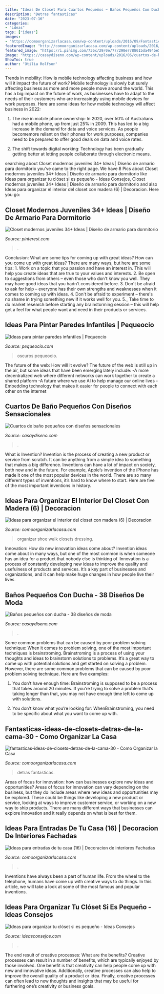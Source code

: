 ```yaml
---
title: "Ideas De Closet Para Cuartos Pequeños ~ Baños Pequeños Con Ducha"
description: "Detras fantasticas"
date: "2023-07-16"
categories:
- "ideas"
tags: ["ideas"]
images:
- "https://comoorganizarlacasa.com/wp-content/uploads/2016/09/Fantasticas-ideas-de-closets-detras-de-la-cama-30.jpg"
featuredImage: "http://comoorganizarlacasa.com/wp-content/uploads/2016/04/Ideas-para-entradas-de-tu-casa-16.jpg"
featured_image: "https://i.pinimg.com/736x/29/0e/77/290e7788015da494be5ab62a4d8f7cb0.jpg"
image: "https://casaydiseno.com/wp-content/uploads/2016/06/cuartos-de-bano-pequenos-disenos-espejo-grande.jpg"
ShowToc: true
author: "Otilia Rolfson"
---
```



Trends in mobility: How is mobile technology affecting business and how will it impact the future of work?
Mobile technology is slowly but surely affecting business as more and more people move around the world. This has a big impact on the future of work, as businesses have to adapt to the needs of their customers who are increasingly using mobile devices for work purposes. Here are some ideas for how mobile technology will affect business in 2022:
1) The rise in mobile phone ownership: In 2020, over 50% of Australians had a mobile phone, up from just 25% in 2009. This has led to a big increase in the demand for data and voice services. As people becomemore reliant on their phones for work purposes, companies need to be prepared to offer good deals on data and voice rates.

2) The shift towards digital working: Technology has been gradually getting better at letting people collaborate through electronic means.

	

		
searching about Closet modernos juveniles 34+ Ideas | Diseño de armario para dormitorio you've came to the right page. We have 8 Pics about Closet modernos juveniles 34+ Ideas | Diseño de armario para dormitorio like Ideas para organizar tu clóset si es pequeño - Ideas Consejos, Closet modernos juveniles 34+ Ideas | Diseño de armario para dormitorio and also Ideas para organizar el interior del closet con madera (6) | Decoracion. Here you go:
		
    
## Closet Modernos Juveniles 34+ Ideas | Diseño De Armario Para Dormitorio

<img loading=lazy src="https://i.pinimg.com/736x/29/0e/77/290e7788015da494be5ab62a4d8f7cb0.jpg" onerror="this.onerror=null;this.src='https://tse4.mm.bing.net/th?id=OIP.ItPPRuxXnzdH2TCMxSgu9gAAAA&amp;pid=15.1';" alt="Closet modernos juveniles 34+ Ideas | Diseño de armario para dormitorio">

_Source: pinterest.com_

>. 

	

Conclusion: What are some tips for coming up with great ideas?
How can you come up with great ideas? There are many ways, but here are some tips: 1. Work on a topic that you passion and have an interest in. This will help you create ideas that are true to your values and interests. 2. Be open to suggestions from others – even those who don't know you well. They may have good ideas that you hadn't considered before. 3. Don't be afraid to ask for help – everyone has their own strengths and weaknesses when it comes to coming up with ideas. 4. Don't be afraid to experiment – there's no shame in trying something new if it works well for you. 5._ Take time to do market research before starting any brainstorming session – this will help get a feel for what people want and need in their products or services. 
    
## Ideas Para Pintar Paredes Infantiles | Pequeocio

<img loading=lazy src="https://www.pequeocio.com/wp-content/uploads/2015/11/pintar-paredes-2.jpg" onerror="this.onerror=null;this.src='https://tse1.mm.bing.net/th?id=OIP.fvJNQkEwUjc4au3AN1JLRAHaJ3&amp;pid=15.1';" alt="Ideas para pintar paredes infantiles | Pequeocio">

_Source: pequeocio.com_

>oscuros pequeocio. 

	

The future of the web: How will it evolve?
The future of the web is still up in the air, but some ideas that have been emerging lately include: 
-A more decentralized web where different networks can work together to create a shared platform 
-A future where we use AI to help manage our online lives 
-Embedding technology that makes it easier for people to connect with each other on the internet

    
## Cuartos De Baño Pequeños Con Diseños Sensacionales

<img loading=lazy src="https://casaydiseno.com/wp-content/uploads/2016/06/cuartos-de-bano-pequenos-disenos-espejo-grande.jpg" onerror="this.onerror=null;this.src='https://tse4.mm.bing.net/th?id=OIP.TzIMNgykP5njeWm5E7CEDgHaKA&amp;pid=15.1';" alt="Cuartos de baño pequeños con diseños sensacionales">

_Source: casaydiseno.com_

>. 

	

What is Invention?
Invention is the process of creating a new product or service from scratch. It can be anything from a simple idea to something that makes a big difference. Inventions can have a lot of impact on society, both now and in the future. For example, Apple’s invention of the iPhone has made it one of the most popular devices in the world. There are so many different types of inventions, it’s hard to know where to start. Here are five of the most important inventions in history.

    
## Ideas Para Organizar El Interior Del Closet Con Madera (6) | Decoracion

<img loading=lazy src="http://comoorganizarlacasa.com/wp-content/uploads/2016/04/Ideas-para-organizar-el-interior-del-closet-con-madera-6.jpg" onerror="this.onerror=null;this.src='https://tse4.mm.bing.net/th?id=OIP.lpfCHRrDxIwtL7Uwor6iMgHaJ4&amp;pid=15.1';" alt="Ideas para organizar el interior del closet con madera (6) | Decoracion">

_Source: comoorganizarlacasa.com_

>organizar shoe walk closets dressing. 

	

Innovation: How do new innovation ideas come about?
Invention ideas come about in many ways, but one of the most common is when someone has an idea for a product that nobody else is thinking of. Innovation is a process of constantly developing new ideas to improve the quality and usefulness of products and services. It’s a key part of businesses and organizations, and it can help make huge changes in how people live their lives.

    
## Baños Pequeños Con Ducha - 38 Diseños De Moda

<img loading=lazy src="https://casaydiseno.com/wp-content/uploads/2015/12/diseño-baño-moderno-ducha.jpg" onerror="this.onerror=null;this.src='https://tse2.mm.bing.net/th?id=OIP.peiODeu4on3ls_mEbNNG_AHaJ3&amp;pid=15.1';" alt="Baños pequeños con ducha - 38 diseños de moda">

_Source: casaydiseno.com_

>. 

	

Some common problems that can be caused by poor problem solving technique:
When it comes to problem solving, one of the most important techniques is brainstroming. Brainstroming is a process of using your thoughts and ideas to brainstorm solutions to problems. It’s a great way to come up with potential solutions and get started on solving a problem. However, there are some common problems that can be caused by poor problem solving technique. Here are five examples:
1) You don’t have enough time: Brainstroming is supposed to be a process that takes around 20 minutes. If you’re trying to solve a problem that’s taking longer than that, you may not have enough time left to come up with solutions.

2) You don’t know what you’re looking for: WhenBrainstroming, you need to be specific about what you want to come up with.

    
## Fantasticas-ideas-de-closets-detras-de-la-cama-30 - Como Organizar La Casa

<img loading=lazy src="https://comoorganizarlacasa.com/wp-content/uploads/2016/09/Fantasticas-ideas-de-closets-detras-de-la-cama-30.jpg" onerror="this.onerror=null;this.src='https://tse4.mm.bing.net/th?id=OIP.zmXnHPLxogXiuSvRKaQnogHaKB&amp;pid=15.1';" alt="fantasticas-ideas-de-closets-detras-de-la-cama-30 - Como Organizar la Casa">

_Source: comoorganizarlacasa.com_

>detras fantasticas. 

	

Areas of focus for innovation: how can businesses explore new ideas and opportunities?
Areas of focus for innovation can vary depending on the business, but they do include areas where new ideas and opportunities may be explored. These could be things like developing a new product or service, looking at ways to improve customer service, or working on a new way to ship products. There are many different ways that businesses can explore innovation and it really depends on what is best for them.

    
## Ideas Para Entradas De Tu Casa (16) | Decoracion De Interiores Fachadas

<img loading=lazy src="http://comoorganizarlacasa.com/wp-content/uploads/2016/04/Ideas-para-entradas-de-tu-casa-16.jpg" onerror="this.onerror=null;this.src='https://tse2.mm.bing.net/th?id=OIP.0ieieDortsQuyfyzVEVkoAHaLR&amp;pid=15.1';" alt="Ideas para entradas de tu casa (16) | Decoracion de interiores Fachadas">

_Source: comoorganizarlacasa.com_

>. 

	

Inventions have always been a part of human life. From the wheel to the telephone, humans have come up with creative ways to do things. In this article, we will take a look at some of the most famous and popular inventions.

    
## Ideas Para Organizar Tu Clóset Si Es Pequeño - Ideas Consejos

<img loading=lazy src="https://ideasconsejos.com/images/2020/11/Ideas-para-organizar-tu-closet-si-es-pequeno-11.jpg" onerror="this.onerror=null;this.src='https://tse1.mm.bing.net/th?id=OIP.vtSxIF7FO9qxuJzNlQK9hgHaLG&amp;pid=15.1';" alt="Ideas para organizar tu clóset si es pequeño - Ideas Consejos">

_Source: ideasconsejos.com_

>. 

	

The end result of creative processes: What are the benefits?
Creative processes can result in a number of benefits, which are typically enjoyed by those involved. One benefit is that creativity can help people come up with new and innovative ideas. Additionally, creative processes can also help to improve the overall quality of a product or idea. Finally, creative processes can often lead to new thoughts and insights that may be useful for furthering one’s creativity or business goals.

